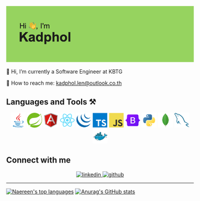 <img src="https://github.com/Kadphol/Kadphol/blob/main/header.png" alt="Kadphol - software engineer">

👋 Hi, I’m currently a Software Engineer at KBTG

:book: How to reach me: kadphol.len@outlook.co.th

## Languages and Tools :hammer_and_pick:

<p align="center">
  <img src="https://github.com/devicons/devicon/blob/master/icons/java/java-original.svg" alt="java" width="40" height="40"/>
  <img src="https://github.com/devicons/devicon/blob/master/icons/spring/spring-original.svg" alt="spring" width="40" height="40"/>
  <img src="https://github.com/devicons/devicon/blob/master/icons/angularjs/angularjs-original.svg" alt="angularjs" width="40" height="40"/>
  <img src="https://github.com/devicons/devicon/blob/master/icons/react/react-original.svg" alt="react" width="40" height="40"/>
  <img src="https://github.com/devicons/devicon/blob/master/icons/jquery/jquery-original.svg" alt="jquery" width="40" height="40"/>
  <img src="https://github.com/devicons/devicon/blob/master/icons/typescript/typescript-original.svg" alt="ts" width="40" height="40"/>
  <img src="https://github.com/devicons/devicon/blob/master/icons/javascript/javascript-original.svg" alt="js" width="40" height="40"/>
  <img src="https://github.com/devicons/devicon/blob/master/icons/bootstrap/bootstrap-original.svg" alt="bootstrap" width="40" height="40"/>
  <img src="https://github.com/devicons/devicon/blob/master/icons/python/python-original.svg" alt="python" width="40" height="40"/>
  <img src="https://github.com/devicons/devicon/blob/master/icons/mongodb/mongodb-original.svg" alt="mongodb" width="40" height="40"/>
  <img src="https://github.com/devicons/devicon/blob/master/icons/mysql/mysql-original.svg" alt="mysql" width="40" height="40"/>
  <img src="https://github.com/devicons/devicon/blob/master/icons/docker/docker-original.svg" alt="docker" width="40" height="40"/>
</p>

## Connect with me

<div align="center">
  <a href="https://www.linkedin.com/in/kadphol" target="blank" >
    <img src="https://img.shields.io/badge/linkedin-%230077B5.svg?style=for-the-badge&logo=linkedin&logoColor=white" alt="linkedin">
  </a>
  <a href="https://github.com/Kadphol" target="blank" >
    <img src="https://img.shields.io/badge/github-%23121011.svg?style=for-the-badge&logo=github&logoColor=white" alt="github" >
  </a>
</div>
  
  
  
  
---

[![Naereen's top languages](https://github-readme-stats.vercel.app/api/top-langs/?username=Kadphol&theme=blue-green)](https://github.com/anuraghazra/github-readme-stats) 
[![Anurag's GitHub stats](https://github-readme-stats.vercel.app/api?username=kadphol&count_private=true&theme=merko&show_icons=true)](https://github.com/anuraghazra/github-readme-stats)

